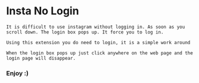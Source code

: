 # Insta No Login

```
It is difficult to use instagram without logging in. As soon as you scroll down. The login box pops up. It force you to log in. 
```
```
Using this extension you do need to login, it is a simple work around
```
```
When the login box pops up just click anywhere on the web page and the login page will disappear.
```

### Enjoy :)